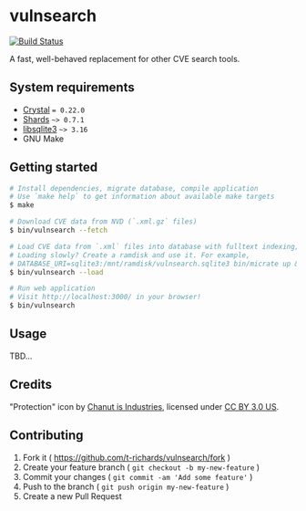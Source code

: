 # vulnsearch

[![Build Status](https://travis-ci.org/t-richards/vulnsearch.svg?branch=master)](https://travis-ci.org/t-richards/vulnsearch)

A fast, well-behaved replacement for other CVE search tools.

## System requirements

 - [Crystal][crystal] `= 0.22.0`
 - [Shards][shards] `~> 0.7.1`
 - [libsqlite3][sqlite] `~> 3.16`
 - GNU Make

## Getting started

```bash
# Install dependencies, migrate database, compile application
# Use `make help` to get information about available make targets
$ make

# Download CVE data from NVD (`.xml.gz` files)
$ bin/vulnsearch --fetch

# Load CVE data from `.xml` files into database with fulltext indexing; ~30 seconds.
# Loading slowly? Create a ramdisk and use it. For example,
# DATABASE_URI=sqlite3:/mnt/ramdisk/vulnsearch.sqlite3 bin/micrate up && bin/vulnsearch --load
$ bin/vulnsearch --load

# Run web application
# Visit http://localhost:3000/ in your browser!
$ bin/vulnsearch
```

## Usage

TBD...

## Credits

"Protection" icon by [Chanut is Industries][chanut-is-industries], licensed under [CC BY 3.0 US][cc-by-30-us].

## Contributing

1. Fork it ( https://github.com/t-richards/vulnsearch/fork )
2. Create your feature branch ( `git checkout -b my-new-feature` )
3. Commit your changes ( `git commit -am 'Add some feature'` )
4. Push to the branch ( `git push origin my-new-feature` )
5. Create a new Pull Request

[crystal]: https://crystal-lang.org/
[shards]: https://github.com/crystal-lang/shards
[sqlite]: https://www.sqlite.org/
[chanut-is-industries]: https://thenounproject.com/chanut-is/
[cc-by-30-us]: https://creativecommons.org/licenses/by/3.0/us/
